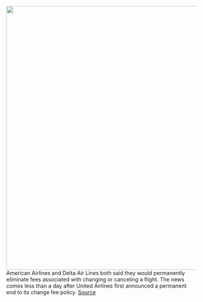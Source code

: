 <img src='https://cdn.vox-cdn.com/thumbor/FWcYZSw1Fm2kXGHKYX1nfv3aKcI=/0x0:1020x682/1200x800/filters:focal(429x260:591x422)/cdn.vox-cdn.com/uploads/chorus_image/image/67322321/delta-airlines-stock1_1020.0.jpg' width='700px' /><br/>
American Airlines and Delta Air Lines both said they would permanently eliminate fees associated with changing or canceling a flight. The news comes less than a day after United Airlines first announced a permanent end to its change fee policy.
<a href='https://www.theverge.com/2020/8/31/21409152/united-delta-airlines-change-fee-eliminate-covid'> Source <a/>